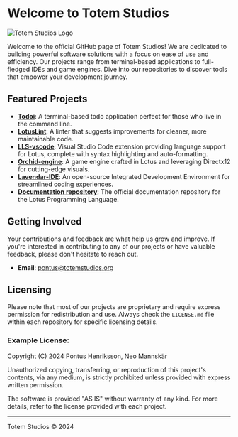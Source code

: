 # Welcome to Totem Studios

![Totem Studios Logo](https://avatars.githubusercontent.com/u/118220047?s=200&v=4)

Welcome to the official GitHub page of Totem Studios! We are dedicated to building powerful software solutions with a focus on ease of use and efficiency. Our projects range from terminal-based applications to full-fledged IDEs and game engines. Dive into our repositories to discover tools that empower your development journey.

## Featured Projects

- **[Todoi](https://github.com/Totem-Studios/Todoi)**: A terminal-based todo application perfect for those who live in the command line.
- **[LotusLint](https://github.com/Totem-Studios/LotusLint)**: A linter that suggests improvements for cleaner, more maintainable code.
- **[LLS-vscode](https://github.com/Totem-Studios/LLS-vscode)**: Visual Studio Code extension providing language support for Lotus, complete with syntax highlighting and auto-formatting.
- **[Orchid-engine](https://github.com/Totem-Studios/Orchid-engine)**: A game engine crafted in Lotus and leveraging Directx12 for cutting-edge visuals.
- **[Lavendar-IDE](https://github.com/Totem-Studios/Lavendar-IDE)**: An open-source Integrated Development Environment for streamlined coding experiences.
- **[Documentation repository](https://github.com/Totem-Studios/docs)**: The official documentation repository for the Lotus Programming Language.

## Getting Involved

Your contributions and feedback are what help us grow and improve. If you're interested in contributing to any of our projects or have valuable feedback, please don't hesitate to reach out.

- **Email**: [pontus@totemstudios.org](mailto:pontus@totemstudios.org)

## Licensing

Please note that most of our projects are proprietary and require express permission for redistribution and use. Always check the `LICENSE.md` file within each repository for specific licensing details.

### Example License:

Copyright (C) 2024 Pontus Henriksson, Neo Mannskär

Unauthorized copying, transferring, or reproduction of this project's contents, via any medium, is strictly prohibited unless provided with express written permission.

The software is provided "AS IS" without warranty of any kind. For more details, refer to the license provided with each project.

---

Totem Studios © 2024
